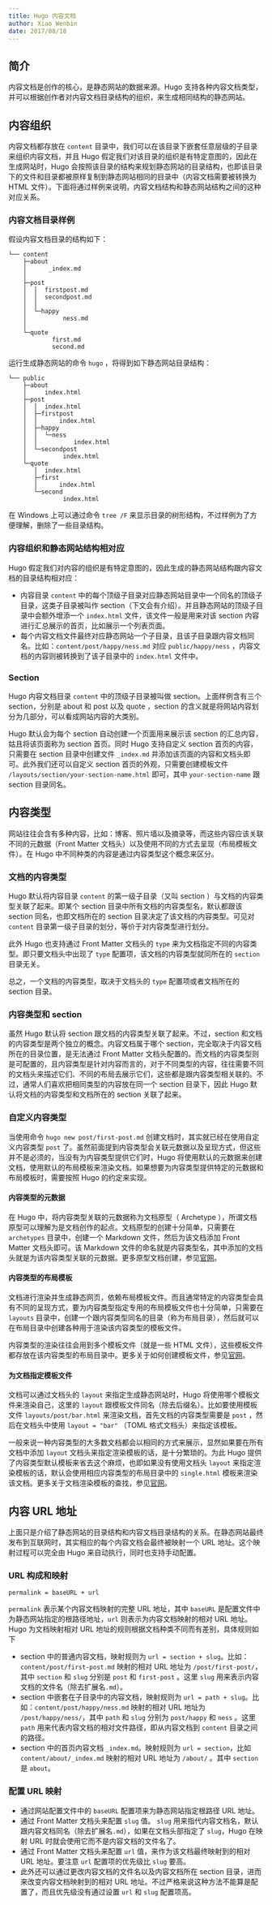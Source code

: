 ```yaml
---
title: Hugo 内容文档
author: Xiao Wenbin
date: 2017/08/18
---
```


## 简介

内容文档是创作的核心，是静态网站的数据来源。Hugo 支持各种内容文档类型，并可以根据创作者对内容文档目录结构的组织，来生成相同结构的静态网站。

## 内容组织

内容文档都存放在 `content` 目录中，我们可以在该目录下嵌套任意层级的子目录来组织内容文档，并且 Hugo 假定我们对该目录的组织是有特定意图的，因此在生成网站时，Hugo 会按照该目录的结构来规划静态网站的目录结构，也即该目录下的文件和目录都被原样复制到静态网站相同的目录中（内容文档需要被转换为 HTML 文件）。下面将通过样例来说明，内容文档结构和静态网站结构之间的这种对应关系。

### 内容文档目录样例

假设内容文档目录的结构如下：

```
└── content
    ├─about
    │      _index.md
    │
    ├─post
    │  │  firstpost.md
    │  │  secondpost.md
    │  │
    │  └─happy
    │          ness.md
    │
    └─quote
            first.md
            second.md
```

运行生成静态网站的命令 `hugo` ，将得到如下静态网站目录结构：

```
└── public
    ├─about
    │     index.html
    ├─post
    │  │  index.html
    │  ├─firstpost
    │  │      index.html
    │  ├─happy
    │  │  └─ness
    │  │          index.html
    │  └─secondpost
    │          index.html
    └─quote
       │  index.html
       ├─first
       │      index.html
       └─second
               index.html
```

在 Windows 上可以通过命令 `tree /F` 来显示目录的树形结构，不过样例为了方便理解，删除了一些目录结构。

### 内容组织和静态网站结构相对应

Hugo 假定我们对内容的组织是有特定意图的，因此生成的静态网站结构跟内容文档的目录结构相对应：

* 内容目录 `content` 中的每个顶级子目录对应静态网站目录中一个同名的顶级子目录，这类子目录被叫作 section（下文会有介绍）。并且静态网站的顶级子目录中会额外增添一个 `index.html` 文件，该文件一般是用来对该 section 内容进行汇总展示的首页，比如展示一个列表页面。
* 每个内容文档文件最终对应静态网站一个子目录，且该子目录跟内容文档同名。比如：`content/post/happy/ness.md` 对应 `public/happy/ness` ，内容文档的内容则被转换到了该子目录中的 `index.html` 文件中。

### Section

Hugo 内容文档目录 `content` 中的顶级子目录被叫做 section。上面样例含有三个 section，分别是 about 和 post  以及 quote ，section 的含义就是将网站内容划分为几部分，可以看成网站内容的大类别。

Hugo 默认会为每个 section 自动创建一个页面用来展示该 section 的汇总内容，姑且将该页面称为 section 首页。同时 Hugo 支持自定义 section 首页的内容，只需要在 section 目录中创建文件 `_index.md` 并添加该页面的内容和文档头即可。此外我们还可以自定义 section 首页的外观，只需要创建模板文件 `/layouts/section/your-section-name.html` 即可，其中 `your-section-name` 跟 section 目录同名。

## 内容类型

网站往往会含有多种内容，比如：博客、照片墙以及摘录等，而这些内容应该关联不同的元数据（Front Matter 文档头）以及使用不同的方式去呈现（布局模板文件）。在 Hugo 中不同种类的内容是通过内容类型这个概念来区分。

### 文档的内容类型

Hugo 默认将内容目录 `content` 的第一级子目录（又叫 section ）与文档的内容类型关联了起来。即某个 section 目录中所有文档的内容类型名，默认都跟该 section 同名，也即文档所在的 section 目录决定了该文档的内容类型。可见对 `content` 目录第一级子目录的划分，等价于对内容类型进行划分。

此外 Hugo 也支持通过 Front Matter 文档头的 `type` 来为文档指定不同的内容类型。即只要文档头中出现了 `type` 配置项，该文档的内容类型就同所在的 `section` 目录无关。

总之，一个文档的内容类型，取决于文档头的 `type` 配置项或者文档所在的 section 目录。

### 内容类型和 section

虽然 Hugo 默认将 section 跟文档的内容类型关联了起来。不过，section 和文档的内容类型是两个独立的概念。内容文档属于哪个 section，完全取决于内容文档所在的目录位置，是无法通过 Front Matter 文档头配置的。而文档的内容类型则是可配置的，且内容类型是针对内容而言的，对于不同类型的内容，往往需要不同的文档头来描述它们、不同的布局去展示它们，这些都是跟内容类型相关联的。不过，通常人们喜欢把相同类型的内容放在同一个 section 目录下，因此 Hugo 默认将文档的内容类型和文档所在的 section 关联了起来。

### 自定义内容类型

当使用命令 `hugo new post/first-post.md` 创建文档时，其实就已经在使用自定义内容类型 `post` 了。虽然前面提到内容类型会关联元数据以及呈现方式，但这些并不是必须的，当没有为内容类型提供它们时，Hugo 将使用默认的元数据来创建文档，使用默认的布局模板来渲染文档。如果想要为内容类型提供特定的元数据和布局模板时，需要按照 Hugo 的约定来实现。

#### 内容类型的元数据

在 Hugo 中，将内容类型关联的元数据称为文档原型（ Archetype ），所谓文档原型可以理解为是文档创作的起点。文档原型的创建十分简单，只需要在 `archetypes` 目录中，创建一个 Markdown 文件，然后为该文档添加 Front Matter 文档头即可。该 Markdown 文件的命名就是内容类型名，其中添加的文档头就是为该内容类型关联的元数据。更多原型文档创建，参见[官网](https://gohugo.io/content-management/archetypes/)。

#### 内容类型的布局模板

文档进行渲染并生成静态网页，依赖布局模板文件。而且通常特定的内容类型会具有不同的呈现方式，要为内容类型指定专用的布局模板文件也十分简单，只需要在 `layouts` 目录中，创建一个跟内容类型同名的目录（称为布局目录），然后就可以在布局目录中创建各种用于渲染该内容类型的模板文件。

内容类型的渲染往往会用到多个模板文件（就是一些 HTML 文件），这些模板文件都存放在该内容类型的布局目录中。更多关于如何创建模板文件，参见[官网](https://gohugo.io/templates/)。

#### 为文档指定模板文件

文档可以通过文档头的 `layout` 来指定生成静态网站时，Hugo 将使用哪个模板文件来渲染自己，这里的 `layout` 跟模板文件同名（除去后缀名）。比如要使用模板文件 `layouts/post/bar.html` 来渲染文档，首先文档的内容类型需要是 `post` ，然后在文档头中使用 `layout = "bar"` （TOML 格式文档头）来指定该模板。

一般来说一种内容类型的大多数文档都会以相同的方式来展示，显然如果要在所有文档中添加 `layout` 文档头来指定渲染模板的话，是十分繁琐的。为此 Hugo 提供了内容类型默认模板来省去这个麻烦，也即如果没有使用文档头 `layout` 来指定渲染模板的话，默认会使用相应内容类型的布局目录中的 `single.html` 模板来渲染该文档。更多关于文档渲染模板的查找，参见[官网](https://gohugo.io/templates/single-page-templates/#single-page-template-lookup-order)。

## 内容 URL 地址

上面只是介绍了静态网站的目录结构和内容文档目录结构的关系。在静态网站最终发布到互联网时，其实相应的每个内容文档会最终被映射一个 URL 地址。这个映射过程可以完全由 Hugo 来自动执行，同时也支持手动配置。

### URL 构成和映射

```
permalink = baseURL + url
```

`permalink` 表示某个内容文档映射的完整 URL 地址，其中 `baseURL` 是配置文件中为静态网站指定的根路径地址，`url` 则表示为内容文档映射的相对 URL 地址。Hugo 为文档映射相对 URL 地址的规则根据文档种类不同而有差别，具体规则如下

* section 中的普通内容文档，映射规则为 `url = section + slug`。比如：`content/post/first-post.md` 映射的相对 URL 地址为 `/post/first-post/`，其中 `section` 和 `slug` 分别是 `post` 和 `first-post` 。这里 `slug` 用来表示内容文档的文件名（除去扩展名`.md`）。
* section 中嵌套在子目录中的内容文档，映射规则为 `url = path + slug`。比如：`content/post/happy/ness.md` 映射的相对 URL 地址为 `/post/happy/ness/`，其中 `path` 和 `slug` 分别为 `post/happy` 和 `ness` 。这里 `path` 用来代表内容文档的相对文件路径，即从内容文档到 `content` 目录之间的路径。
* section 中的首页内容文档 `_index.md`。映射规则为 `url = section`，比如 `content/about/_index.md` 映射的相对 URL 地址为 `/about/` 。其中 `section` 是 `about`。

### 配置 URL 映射

* 通过网站配置文件中的 `baseURL` 配置项来为静态网站指定根路径 URL 地址。
* 通过 Front Matter 文档头来配置 `slug` 值。 `slug` 用来指代内容文档名，默认跟内容文档同名（除去扩展名`.md`），如果在文档头部指定了 `slug`，Hugo 在映射 URL 时就会使用它而不是内容文档的文件名了。
* 通过 Front Matter 文档头来配置 `url` 值，来作为该文档最终映射到的相对 URL 地址。要注意 `url` 配置项的优先级比 `slug` 要高。
* 此外还可以通过更改内容文档的文件名以及内容文档所在 section 目录，进而来改变内容文档映射到的相对 URL 地址。不过严格来说这种方法不能算是配置了，而且优先级没有通过设置 `url` 和 `slug` 配置项高。




